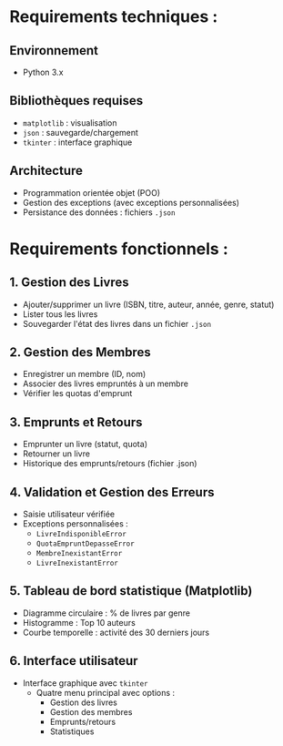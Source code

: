 # Requirements techniques :

## Environnement
- Python 3.x

## Bibliothèques requises
- `matplotlib` : visualisation
- `json` : sauvegarde/chargement
- `tkinter` : interface graphique

## Architecture
- Programmation orientée objet (POO)
- Gestion des exceptions (avec exceptions personnalisées)
- Persistance des données : fichiers `.json`



# Requirements fonctionnels :

## 1. Gestion des Livres
- Ajouter/supprimer un livre (ISBN, titre, auteur, année, genre, statut)
- Lister tous les livres
- Souvegarder l'état des livres dans un fichier `.json`

## 2. Gestion des Membres
- Enregistrer un membre (ID, nom)
- Associer des livres empruntés à un membre
- Vérifier les quotas d'emprunt

## 3. Emprunts et Retours
- Emprunter un livre (statut, quota)
- Retourner un livre
- Historique des emprunts/retours (fichier .json)

## 4. Validation et Gestion des Erreurs
- Saisie utilisateur vérifiée
- Exceptions personnalisées :
  - `LivreIndisponibleError`
  - `QuotaEmpruntDepasseError`
  - `MembreInexistantError`
  - `LivreInexistantError`

## 5. Tableau de bord statistique (Matplotlib)
- Diagramme circulaire : % de livres par genre
- Histogramme : Top 10 auteurs
- Courbe temporelle : activité des 30 derniers jours

## 6. Interface utilisateur
- Interface graphique avec `tkinter`
  - Quatre menu principal avec options :
    - Gestion des livres
    - Gestion des membres
    - Emprunts/retours
    - Statistiques